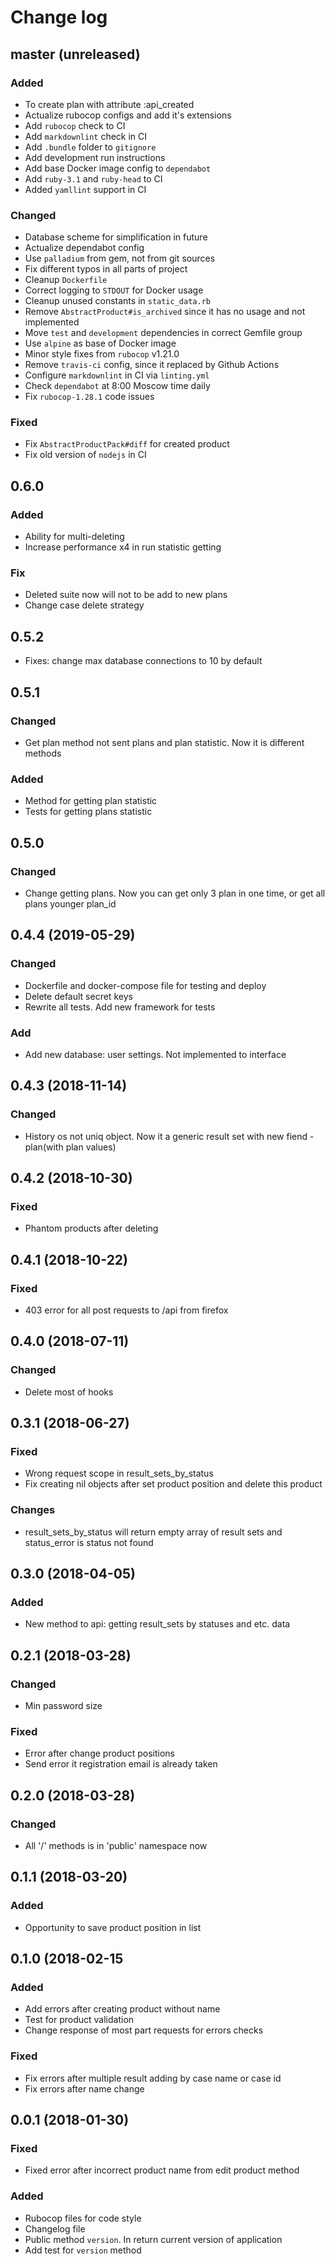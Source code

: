# Change log

## master (unreleased)

### Added

* To create plan with attribute :api_created
* Actualize rubocop configs and add it's extensions
* Add `rubocop` check to CI
* Add `markdownlint` check in CI
* Add `.bundle` folder to `gitignore`
* Add development run instructions
* Add base Docker image config to `dependabot`
* Add `ruby-3.1` and `ruby-head` to CI
* Added `yamllint` support in CI

### Changed

* Database scheme for simplification in future
* Actualize dependabot config
* Use `palladium` from gem, not from git sources
* Fix different typos in all parts of project
* Cleanup `Dockerfile`
* Correct logging to `STDOUT` for Docker usage
* Cleanup unused constants in `static_data.rb`
* Remove `AbstractProduct#is_archived` since it has no usage and not implemented
* Move `test` and `development` dependencies in correct Gemfile group
* Use `alpine` as base of Docker image
* Minor style fixes from `rubocop` v1.21.0
* Remove `travis-ci` config, since it replaced by Github Actions
* Configure `markdownlint` in CI via `linting.yml`
* Check `dependabot` at 8:00 Moscow time daily
* Fix `rubocop-1.28.1` code issues

### Fixed

* Fix `AbstractProductPack#diff` for created product
* Fix old version of `nodejs` in CI

## 0.6.0

### Added

* Ability for multi-deleting
* Increase performance x4 in run statistic getting

### Fix

* Deleted suite now will not to be add to new plans
* Change case delete strategy

## 0.5.2

* Fixes: change max database connections to 10 by default

## 0.5.1

### Changed

* Get plan method not sent plans and plan statistic. Now it is different methods

### Added

* Method for getting plan statistic
* Tests for getting plans statistic

## 0.5.0

### Changed

* Change getting plans. Now you can get only 3  plan in one time,
  or get all plans younger plan_id

## 0.4.4 (2019-05-29)

### Changed

* Dockerfile and docker-compose file for testing and deploy
* Delete default secret keys
* Rewrite all tests. Add new framework for tests

### Add

* Add new database: user settings. Not implemented to interface

## 0.4.3 (2018-11-14)

### Changed

* History os not uniq object. Now it a generic result set
  with new fiend - plan(with plan values)

## 0.4.2 (2018-10-30)

### Fixed

* Phantom products after deleting

## 0.4.1 (2018-10-22)

### Fixed

* 403 error for all post requests to /api from firefox

## 0.4.0 (2018-07-11)

### Changed

* Delete most of hooks

## 0.3.1 (2018-06-27)

### Fixed

* Wrong request scope in result_sets_by_status
* Fix creating nil objects after set product position and delete this product

### Changes

* result_sets_by_status will return empty array of result sets and
  status_error is status not found

## 0.3.0 (2018-04-05)

### Added

* New method to api: getting result_sets by statuses and etc. data

## 0.2.1 (2018-03-28)

### Changed

* Min password size

### Fixed

* Error after change product positions
* Send error it registration email is already taken

## 0.2.0 (2018-03-28)

### Changed

* All '/' methods is in 'public' namespace now

## 0.1.1 (2018-03-20)

### Added

* Opportunity to save product position in list

## 0.1.0 (2018-02-15

### Added

* Add errors after creating product without name
* Test for product validation
* Change response of most part requests for errors checks

### Fixed

* Fix errors after multiple result adding by case name or case id
* Fix errors after name change

## 0.0.1 (2018-01-30)

### Fixed

* Fixed error after incorrect product name from edit product method

### Added

* Rubocop files for code style
* Changelog file
* Public method `version`. In return current version of application
* Add test for `version` method
